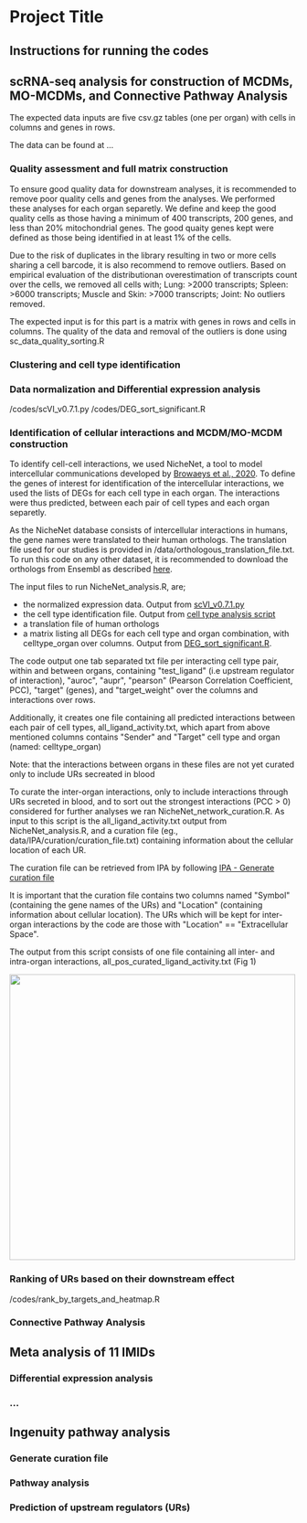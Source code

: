 # Project Title

## Instructions for running the codes

## scRNA-seq analysis for construction of MCDMs, MO-MCDMs, and Connective Pathway Analysis

The expected data inputs are five csv.gz tables (one per organ) with cells in columns and genes in rows. 

The data can be found at ...

### Quality assessment and full matrix construction

To ensure good quality data for downstream analyses, it is recommended to remove poor quality cells and genes from the analyses.
We performed these analyses for each organ separetly. 
We define and keep the good quality cells as those having a minimum of 400 transcripts, 200 genes, and less than 20% mitochondrial genes. 
The good quaity genes kept were defined as those being identified in at least 1% of the cells. 

Due to the risk of duplicates in the library resulting in two or more cells sharing a cell barcode, it is also recommend to remove outliers.
Based on empirical evaluation of the distributionan overestimation of transcripts count over the cells, we removed all cells with; 
Lung: >2000 transcripts; Spleen: >6000 transcripts; Muscle and Skin: >7000 transcripts; Joint: No outliers removed.

The expected input is for this part is a matrix with genes in rows and cells in columns. 
The quality of the data and removal of the outliers is done using sc_data_quality_sorting.R

### Clustering and cell type identification

### Data normalization and Differential expression analysis

/codes/scVI_v0.7.1.py
/codes/DEG_sort_significant.R

### Identification of cellular interactions and MCDM/MO-MCDM construction

To identify cell-cell interactions, we used NicheNet, a tool to model intercellular communications 
developed by [Browaeys et al., 2020](https://doi.org/10.1038/s41592-019-0667-5).
To define the genes of interest for identification of the intercellular interactions, we used the lists of DEGs for each cell type in each organ. 
The interactions were thus predicted, between each pair of cell types and each organ separetly. 

As the NicheNet database consists of intercellular interactions in humans, the gene names were translated to their human orthologs. 
The translation file used for our studies is provided in /data/orthologous_translation_file.txt. 
To run this code on any other dataset, it is recommended to download the orthologs from Ensembl as described [here](https://www.ensembl.info/2009/01/21/how-to-get-all-the-orthologous-genes-between-two-species/).

The input files to run NicheNet_analysis.R, are;  
* the normalized expression data. Output from [scVI_v0.7.1.py](#data-normalization-and-differential-expression-analysis)
* the cell type identification file. Output from [cell type analysis script](#clustering-and-cell-type-identification)
* a translation file of human orthologs
* a matrix listing all DEGs for each cell type and organ combination, with celltype_organ over columns. Output from [DEG_sort_significant.R](#data-normalization-and-differential-expression-analysis). 

The code output one tab separated txt file per interacting cell type pair, within and between organs, 
containing "test_ligand" (i.e upstream regulator of interaction), "auroc", "aupr", "pearson" (Pearson Correlation Coefficient, PCC), "target" (genes), and "target_weight" over the columns and interactions over rows. 

Additionally, it creates one file containing all predicted interactions between each pair of cell types, all_ligand_activity.txt, 
which apart from above mentioned columns contains "Sender" and "Target" cell type and organ (named: celltype_organ)

Note: that the interactions between organs in these files are not yet curated only to include URs secreated in blood

To curate the inter-organ interactions, only to include interactions through URs secreted in blood, 
and to sort out the strongest interactions (PCC > 0) considered for further analyses
we ran NicheNet_network_curation.R. As input to this script is the all_ligand_activity.txt output from NicheNet_analysis.R, 
and a curation file (eg., data/IPA/curation/curation_file.txt) containing information about the cellular location of each UR. 

The curation file can be retrieved from IPA by following [IPA - Generate curation file](#generate-curation-file)

It is important that the curation file contains two columns named "Symbol" (containing the gene names of the URs) and "Location" (containing information about cellular location). 
The URs which will be kept for inter-organ interactions by the code are those with "Location" == "Extracellular Space". 

The output from this script consists of one file containing all inter- and intra-organ interactions, all_pos_curated_ligand_activity.txt (Fig 1)

<img src="temp/images/output_nichenet_network_curation.png" width="500" />

### Ranking of URs based on their downstream effect

/codes/rank_by_targets_and_heatmap.R

### Connective Pathway Analysis

## Meta analysis of 11 IMIDs

### Differential expression analysis

### ...

## Ingenuity pathway analysis

### Generate curation file

### Pathway analysis

### Prediction of upstream regulators (URs)
